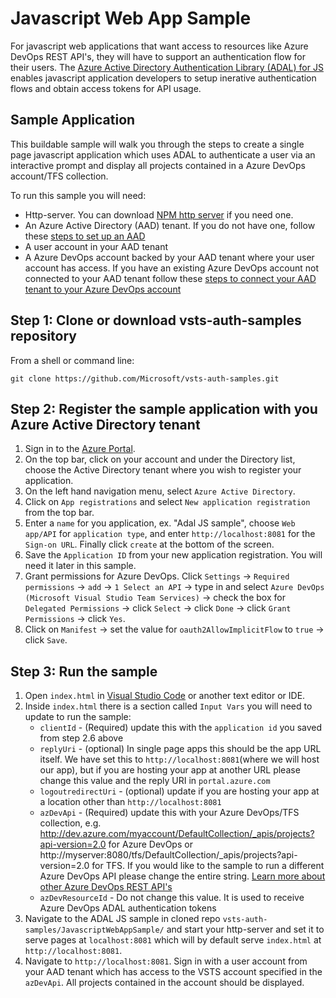 # Javascript Web App Sample

For javascript web applications that want access to resources like Azure DevOps REST API's, they will have to support an authentication flow for their users. The [Azure Active Directory Authentication Library (ADAL) for JS](https://github.com/AzureAD/azure-activedirectory-library-for-js) enables javascript application developers to setup inerative authentication flows and obtain access tokens for API usage.

## Sample Application

This buildable sample will walk you through the steps to create a single page javascript application which uses ADAL to authenticate a user via an interactive prompt and display all projects contained in a Azure DevOps account/TFS collection.

To run this sample you will need:
* Http-server. You can download [NPM http server](https://www.npmjs.com/package/http-server) if you need one.
* An Azure Active Directory (AAD) tenant. If you do not have one, follow these [steps to set up an AAD](https://docs.microsoft.com/en-us/azure/active-directory/develop/active-directory-howto-tenant)
* A user account in your AAD tenant
* A Azure DevOps account backed by your AAD tenant where your user account has access. If you have an existing Azure DevOps account not connected to your AAD tenant follow these [steps to connect your AAD tenant to your Azure DevOps account](https://docs.microsoft.com/en-us/azure/devops/organizations/accounts/manage-azure-active-directory-groups-vsts?view=vsts&tabs=new-nav)

## Step 1: Clone or download vsts-auth-samples repository

From a shell or command line: 
```no-highlight
git clone https://github.com/Microsoft/vsts-auth-samples.git
```

## Step 2: Register the sample application with you Azure Active Directory tenant

1. Sign in to the [Azure Portal](https://portal.azure.com).
2. On the top bar, click on your account and under the Directory list, choose the Active Directory tenant where you wish to register your application.
3. On the left hand navigation menu, select `Azure Active Directory`.
4. Click on `App registrations` and select `New application registration` from the top bar.
5. Enter a `name` for you application, ex. "Adal JS sample", choose `Web app/API` for `application type`, and enter `http://localhost:8081` for the `Sign-on URL`. Finally click `create` at the bottom of the screen.
6. Save the `Application ID` from your new application registration. You will need it later in this sample.
7. Grant permissions for Azure DevOps. Click `Settings` -> `Required permissions` -> `add` -> `1 Select an API` -> type in and select `Azure DevOps (Microsoft Visual Studio Team Services)` -> check the box for `Delegated Permissions` -> click `Select` -> click `Done` -> click `Grant Permissions` -> click `Yes`.
8. Click on `Manifest` -> set the value for `oauth2AllowImplicitFlow` to `true` -> click `Save`.

## Step 3: Run the sample

1. Open `index.html` in [Visual Studio Code](https://code.visualstudio.com/download) or another text editor or IDE.
2. Inside `index.html` there is a section called `Input Vars` you will need to update to run the sample:
    * `clientId` - (Required) update this with the `application id` you saved from step 2.6 above
    * `replyUri` - (optional)  In single page apps this should be the app URL itself. We have set this to `http://localhost:8081`(where we will host our app), but if you are hosting your app at another URL please change this value and the reply URI in `portal.azure.com`
    * `logoutredirectUri` - (optional) update if you are hosting your app at a location other than `http://localhost:8081`
    * `azDevApi` - (Required) update this with your Azure DevOps/TFS collection, e.g. http://dev.azure.com/myaccount/DefaultCollection/_apis/projects?api-version=2.0 for Azure DevOps or http://myserver:8080/tfs/DefaultCollection/_apis/projects?api-version=2.0 for TFS. If you would like to the sample to run a different Azure DevOps API please change the entire string. [Learn more about other Azure DevOps REST API's](https://docs.microsoft.com/en-us/rest/api/vsts/?view=vsts-rest-4.1&viewFallbackFrom=vsts)
    * `azDevResourceId` - Do not change this value. It is used to receive Azure DevOps ADAL authentication tokens
3. Navigate to the ADAL JS sample in cloned repo `vsts-auth-samples/JavascriptWebAppSample/` and start your http-server and set it to serve pages at `localhost:8081` which will by default serve `index.html` at `http://localhost:8081`.
4. Navigate to `http://localhost:8081`. Sign in with a user account from your AAD tenant which has access to the VSTS account specified in the `azDevApi`. All projects contained in the account should be displayed.




